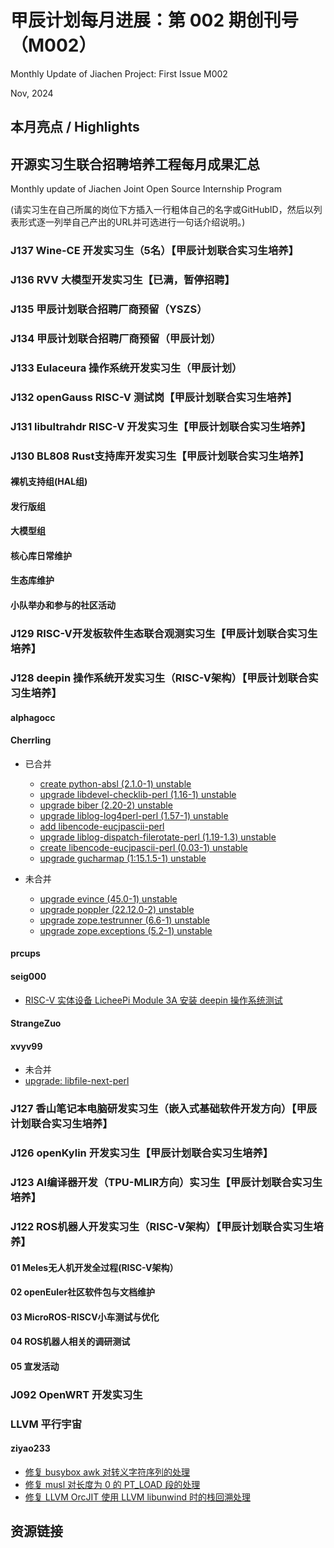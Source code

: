 # 甲辰计划每月进展：第 002 期创刊号（M002）

Monthly Update of Jiachen Project: First Issue M002

Nov, 2024

## 本月亮点 / Highlights

## 开源实习生联合招聘培养工程每月成果汇总

Monthly update of Jiachen Joint Open Source Internship Program

(请实习生在自己所属的岗位下方插入一行粗体自己的名字或GitHubID，然后以列表形式逐一列举自己产出的URL并可选进行一句话介绍说明。)

### J137  Wine-CE 开发实习生（5名）【甲辰计划联合实习生培养】

### J136 RVV 大模型开发实习生【已满，暂停招聘】

### J135 甲辰计划联合招聘厂商预留（YSZS）

### J134 甲辰计划联合招聘厂商预留（甲辰计划）

### J133 Eulaceura 操作系统开发实习生（甲辰计划）

### J132 openGauss RISC-V 测试岗【甲辰计划联合实习生培养】

### J131 libultrahdr RISC-V 开发实习生【甲辰计划联合实习生培养】

### J130 BL808 Rust支持库开发实习生【甲辰计划联合实习生培养】

#### 裸机支持组(HAL组)

#### 发行版组

#### 大模型组

#### 核心库日常维护

#### 生态库维护

#### 小队举办和参与的社区活动

### J129 RISC-V开发板软件生态联合观测实习生【甲辰计划联合实习生培养】

### J128 deepin 操作系统开发实习生（RISC-V架构）【甲辰计划联合实习生培养】

#### alphagocc

#### Cherrling

* 已合并
  * [create python-absl (2.1.0-1) unstable](https://github.com/deepin-community/python-absl/pull/3)
  * [upgrade libdevel-checklib-perl (1.16-1) unstable](https://github.com/deepin-community/libdevel-checklib-perl/pull/1)
  * [upgrade biber (2.20-2) unstable](https://github.com/deepin-community/biber/pull/1)
  * [upgrade liblog-log4perl-perl (1.57-1) unstable](https://github.com/deepin-community/liblog-log4perl-perl/pull/2)
  * [add libencode-eucjpascii-perl ](https://github.com/deepin-community/Repository-Manager/pull/940)
  * [upgrade liblog-dispatch-filerotate-perl (1.19-1.3) unstable](https://github.com/deepin-community/liblog-dispatch-filerotate-perl/pull/2)
  * [create libencode-eucjpascii-perl (0.03-1) unstable](https://github.com/deepin-community/libencode-eucjpascii-perl/pull/1)
  * [upgrade gucharmap (1:15.1.5-1) unstable](https://github.com/deepin-community/gucharmap/pull/1)

* 未合并
  * [upgrade evince (45.0-1) unstable](https://github.com/deepin-community/evince/pull/1)
  * [upgrade poppler (22.12.0-2) unstable](https://github.com/deepin-community/poppler/pull/2)
  * [upgrade zope.testrunner (6.6-1) unstable](https://github.com/deepin-community/zope.testrunner/pull/3)
  * [upgrade zope.exceptions (5.2-1) unstable](https://github.com/deepin-community/zope.exceptions/pull/3)

#### prcups

#### seig000

- [RISC-V 实体设备 LicheePi Module 3A 安装 deepin 操作系统测试](https://github.com/seig000/Test-for-Installing-Deepin-on-LicheePi-Module-3A)

#### StrangeZuo

#### xvyv99

- 未合并
 - [upgrade: libfile-next-perl](https://github.com/deepin-community/libqalculate/pull/1)

### J127 香山笔记本电脑研发实习生（嵌入式基础软件开发方向）【甲辰计划联合实习生培养】

### J126 openKylin 开发实习生【甲辰计划联合实习生培养】

### J123 AI编译器开发（TPU-MLIR方向）实习生【甲辰计划联合实习生培养】



### J122 ROS机器人开发实习生（RISC-V架构）【甲辰计划联合实习生培养】

#### 01 Meles无人机开发全过程(RISC-V架构）

#### 02 openEuler社区软件包与文档维护

#### 03 MicroROS-RISCV小车测试与优化

#### 04 ROS机器人相关的调研测试

#### 05 宣发活动

### J092 OpenWRT 开发实习生

### LLVM 平行宇宙

#### ziyao233

- [修复 busybox awk 对转义字符序列的处理](https://lists.busybox.net/pipermail/busybox/2024-November/091022.html)
- [修复 musl 对长度为 0 的 PT_LOAD 段的处理](https://www.openwall.com/lists/musl/2024/11/18/1)
- [修复 LLVM OrcJIT 使用 LLVM libunwind 时的栈回溯处理](https://github.com/llvm/llvm-project/pull/112087)

## 资源链接
